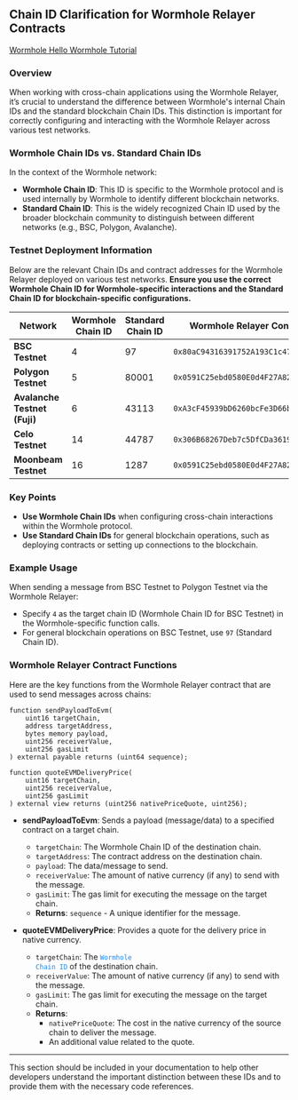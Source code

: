 ## Chain ID Clarification for Wormhole Relayer Contracts

[Wormhole Hello Wormhole Tutorial](https://docs.wormhole.com/wormhole/quick-start/tutorials/hello-wormhole/hello-wormhole-explained)

### Overview

When working with cross-chain applications using the Wormhole Relayer, it’s crucial to understand the difference between Wormhole's internal Chain IDs and the standard blockchain Chain IDs. This distinction is important for correctly configuring and interacting with the Wormhole Relayer across various test networks.

### Wormhole Chain IDs vs. Standard Chain IDs

In the context of the Wormhole network:

- **Wormhole Chain ID**: This ID is specific to the Wormhole protocol and is used internally by Wormhole to identify different blockchain networks.
- **Standard Chain ID**: This is the widely recognized Chain ID used by the broader blockchain community to distinguish between different networks (e.g., BSC, Polygon, Avalanche).

### Testnet Deployment Information

Below are the relevant Chain IDs and contract addresses for the Wormhole Relayer deployed on various test networks. **Ensure you use the correct Wormhole Chain ID for Wormhole-specific interactions and the Standard Chain ID for blockchain-specific configurations.**
 
| Network           | Wormhole Chain ID | Standard Chain ID | Wormhole Relayer Contract Address                         |
|-------------------|-------------------|-------------------|-----------------------------------------------------------|
| **BSC Testnet**    | 4                 | 97                | `0x80aC94316391752A193C1c47E27D382b507c93F3`              |
| **Polygon Testnet**| 5                 | 80001             | `0x0591C25ebd0580E0d4F27A82Fc2e24E7489CB5e0`              |
| **Avalanche Testnet (Fuji)**| 6       | 43113             | `0xA3cF45939bD6260bcFe3D66bc73d60f19e49a8BB`              |
| **Celo Testnet**   | 14                | 44787             | `0x306B68267Deb7c5DfCDa3619E22E9Ca39C374f84`              |
| **Moonbeam Testnet**| 16               | 1287              | `0x0591C25ebd0580E0d4F27A82Fc2e24E7489CB5e0`              |

### Key Points

- **Use Wormhole Chain IDs** when configuring cross-chain interactions within the Wormhole protocol.
- **Use Standard Chain IDs** for general blockchain operations, such as deploying contracts or setting up connections to the blockchain.

### Example Usage

When sending a message from BSC Testnet to Polygon Testnet via the Wormhole Relayer:

- Specify `4` as the target chain ID (Wormhole Chain ID for BSC Testnet) in the Wormhole-specific function calls.
- For general blockchain operations on BSC Testnet, use `97` (Standard Chain ID).

### Wormhole Relayer Contract Functions

Here are the key functions from the Wormhole Relayer contract that are used to send messages across chains:

```solidity
function sendPayloadToEvm(
    uint16 targetChain,
    address targetAddress,
    bytes memory payload,
    uint256 receiverValue,
    uint256 gasLimit
) external payable returns (uint64 sequence);

function quoteEVMDeliveryPrice(
    uint16 targetChain,
    uint256 receiverValue,
    uint256 gasLimit
) external view returns (uint256 nativePriceQuote, uint256);
```

- **sendPayloadToEvm**: Sends a payload (message/data) to a specified contract on a target chain.
  - `targetChain`: The Wormhole Chain ID of the destination chain.
  - `targetAddress`: The contract address on the destination chain.
  - `payload`: The data/message to send.
  - `receiverValue`: The amount of native currency (if any) to send with the message.
  - `gasLimit`: The gas limit for executing the message on the target chain.
  - **Returns**: `sequence` - A unique identifier for the message.

- **quoteEVMDeliveryPrice**: Provides a quote for the delivery price in native currency.
  - `targetChain`: The <code style="color: #1589F0">Wormhole Chain ID</code> of the destination chain.
  - `receiverValue`: The amount of native currency (if any) to send with the message.
  - `gasLimit`: The gas limit for executing the message on the target chain.
  - **Returns**: 
    - `nativePriceQuote`: The cost in the native currency of the source chain to deliver the message.
    - An additional value related to the quote.

---

This section should be included in your documentation to help other developers understand the important distinction between these IDs and to provide them with the necessary code references.